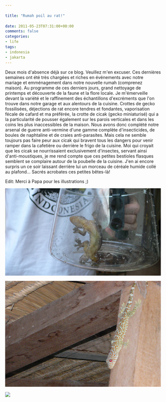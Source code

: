 ```yaml
---

title: "Rumah poil au rat!"

date: 2011-05-23T07:31:00+00:00
comments: false
categories: 
- life
tags:
- indonesia
- jakarta 
---
```


Deux mois d'absence déjà sur ce blog. Veuillez m'en excuser. Ces dernières semaines ont été très chargées et riches en événements avec notre mariage et emménagement dans notre nouvelle rumah (comprenez maison). Au programme de ces derniers jours, grand nettoyage de printemps et découverte de la faune et la flore locale. Je m'émerveille devant la variété et le raffinement des échantillons d'excréments que l'on trouve dans notre garage et aux alentours de la cuisine. Crottes de gecko fossilisées, déjections de rat encore tendres et fondantes, vaporisation fécale de cafard et ma préférée, la crotte de cicak (gecko miniaturisé) qui a la particularité de pousser également sur les parois verticales et dans les coins les plus inaccessibles de la maison. Nous avons donc complété notre arsenal de guerre anti-vermine d'une gamme complète d'insecticides, de boules de naphtaline et de craies anti-parasites. Mais cela ne semble toujours pas faire peur aux cicak qui bravent tous les dangers pour venir ramper dans la cafetière ou derrière le frigo de la cuisine. Moi qui croyait que les cicak se nourrissaient exclusivement d'insectes, servant ainsi d'anti-moustiques, je me rend compte que ces petites bestioles flasques semblent se complaire autour de la poubelle de la cuisine. J'en ai encore surpris un ce soir laissant derrière lui un morceau de céréale humide collé au plafond... Sacrés acrobates ces petites bêtes-là!

Edit: Merci à Papa pour les illustrations ;)

![](_media/rumah-poil-au-rat-iqsjwjmehujxeFAIDjAw/CICAk.jpg)

![](_media/rumah-poil-au-rat-iqsjwjmehujxeFAIDjAw/Geko.jpg)

![](_media/rumah-poil-au-rat-iqsjwjmehujxeFAIDjAw/punaise_géante.jpg)